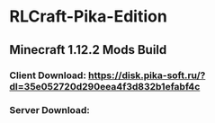 # RLCraft-Pika-Edition
## Minecraft 1.12.2 Mods Build

### Client Download: https://disk.pika-soft.ru/?dl=35e052720d290eea4f3d832b1efabf4c

### Server Download: 
